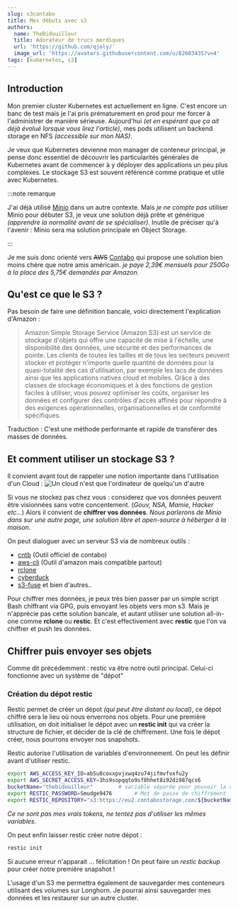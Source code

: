 ```yaml
---
slug: s3contabo
title: Mes débuts avec s3
authors:
  name: TheBidouilleur
  title: Adorateur de trucs merdiques
  url: 'https://github.com/qjoly/'
  image_url: 'https://avatars.githubusercontent.com/u/82603435?v=4'
tags: [kubernetes, s3]
---
```


## Introduction

Mon premier cluster Kubernetes est actuellement en ligne. C'est encore un banc de test mais je l'ai pris prématurement en prod pour me forcer à l'administrer de manière sérieuse.
Aujourd'hui *(et en espérant que ça ait déjà évolué lorsque vous lirez l'article)*, mes pods utilisent un backend storage en NFS *(accessible sur mon NAS)*.

Je veux que Kubernetes devienne mon manager de conteneur principal, je pense donc essentiel de découvrir les particularités générales de Kubernetes avant de commencer à y déployer des applications un peu plus complexes.
Le stockage S3 est souvent référencé comme pratique et utile avec Kubernetes.

:::note remarque

J'ai déjà utilisé [Minio](https://min.io/) dans un autre contexte. Mais *je ne compte pas* utiliser Minio pour débuter S3, je veux une solution déjà prête et générique *(apprendre la normalité avant de se spécialiser)*.
Inutile de préciser qu'à l'avenir : Minio sera ma solution principale en Object Storage.

:::

Je me suis donc orienté vers ~~AWS~~ [Contabo](https://contabo.com/en/object-storage/) qui propose une solution bien moins chère que notre amis américain.
*je paye 2,39€ mensuels pour 250Go à la place des 5,75€ demandés par Amazon.*

## Qu'est ce que le S3 ?

Pas besoin de faire une définition bancale, voici directement l'explication d'Amazon :

> Amazon Simple Storage Service (Amazon S3) est un service de stockage d'objets qui offre une capacité de mise à l'échelle, une disponibilité des données, une sécurité et des performances de pointe. Les clients de toutes les tailles et de tous les secteurs peuvent stocker et protéger n'importe quelle quantité de données pour la quasi-totalité des cas d'utilisation, par exemple les lacs de données ainsi que les applications natives cloud et mobiles. Grâce à des classes de stockage économiques et à des fonctions de gestion faciles à utiliser, vous pouvez optimiser les coûts, organiser les données et configurer des contrôles d'accès affinés pour répondre à des exigences opérationnelles, organisationnelles et de conformité spécifiques.

Traduction : C'est une méthode performante et rapide de transférer des masses de données.

## Et comment utiliser un stockage S3 ?

Il convient avant tout de rappeler une notion importante dans l'utilisation d'un Cloud :
![Un cloud n'est que l'ordinateur de quelqu'un d'autre](https://res.cloudinary.com/teepublic/image/private/s--ecoADk1u--/t_Preview/b_rgb:191919,c_lpad,f_jpg,h_630,q_90,w_1200/v1573678143/production/designs/6718252_0.jpg)

Si vous ne stockez pas chez vous : considerez que vos données peuvent être visionnées sans votre concentement. (*Gouv, NSA, Mamie, Hacker etc...*)
Alors il convient de **chiffrer vos données**.
*Nous parlerons de Minio dans sur une autre page, une solution libre et open-source à héberger à la maison.*

On peut dialoguer avec un serveur S3 via de nombreux outils :

- [cntb](https://docs.contabo.com/docs/products/Object-Storage/Tools/cntb/) (Outil officiel de contabo)
- [aws-cli](https://aws.amazon.com/fr/cli/) (Outil d'amazon mais compatible partout)
- [rclone](https://rclone.org/)
- [cyberduck](https://cyberduck.io/)
- [s3-fuse](https://github.com/s3fs-fuse/s3fs-fuse)
et bien d'autres..

Pour chiffrer mes données, je peux très bien passer par un simple script Bash chiffrant via GPG, puis envoyant les objets vers mon s3. Mais je n'apprécie pas cette solution bancale, et autant utiliser une solution all-in-one comme **rclone** ou **restic**.
Et c'est effectivement avec **restic** que l'on va chiffrer et push les données.

## Chiffrer puis envoyer ses objets

Comme dit précédemment : restic va être notre outil principal. Celui-ci fonctionne avec un système de "dépot"

### Création du dépot restic

Restic permet de créer un dépot *(qui peut être distant ou local)*, ce dépot chiffré sera le lieu où nous enverrons nos objets. Pour une première utilisation, on doit initialiser le dépot avec un **restic init** qui va créer la structure de fichier, et décider de la clé de chiffrement. Une fois le dépot créer, nous pourrons envoyer nos snapshots.  

Restic autorise l'utilisation de variables d'environnement. On peut les définir avant d'utiliser restic.

```bash
export AWS_ACCESS_KEY_ID=ab5u8coxxpvjxwq4zu74jifmvfvxfu2y
export AWS_SECRET_ACCESS_KEY=3hs9sopqqto9sf8hhet8i92di987qcs6
bucketName="thebidouilleur"        # variable séparée pour pouvoir la réutiliser ailleurs
export RESTIC_PASSWORD=Smudge9476       # Mot de passe de chiffrement 
export RESTIC_REPOSITORY="s3:https://eu2.contabostorage.com/${bucketName}"
```

*Ce ne sont pas mes vrais tokens, ne tentez pas d'utiliser les mêmes variables.*

On peut enfin laisser restic créer notre dépot :

```bash
restic init
```

Si aucune erreur n'apparait ... félicitation ! On peut faire un *restic backup* pour créer notre première snapshot !

L'usage d'un S3 me permettra également de sauvegarder mes conteneurs utilisant des volumes sur Longhorn. Je pourrai ainsi sauvegarder mes données et les restaurer sur un autre cluster.
